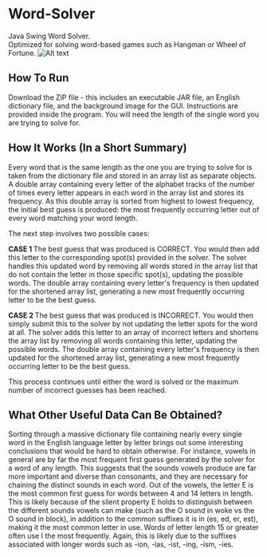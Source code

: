Word-Solver
==============

Java Swing Word Solver. <br>
Optimized for solving word-based games such as Hangman or Wheel of Fortune.
![Alt text](https://raw.githubusercontent.com/jakewebber/Word-Solver/master/wordSolverScreenshot.png?raw=true "Word Solver")
<h2>How To Run</h2>
Download the ZIP file - this includes an executable JAR file, an English dictionary file, and the background image for the GUI. 
Instructions are provided inside the program. You will need the length of the single word you are trying to solve for. 

<h2>How It Works (In a Short Summary)</h2>
Every word that is the same length as the one you are trying to solve for is taken from the dictionary file and stored in an array list as separate objects. A double array containing every letter of the alphabet tracks of the number of times every letter appears in each word in the array list and stores its frequency. As this double array is sorted from highest to lowest frequency, the initial best guess is produced: the most frequently occurring letter out of every word matching your word length. 

The next step involves two possible cases:

<b> CASE 1 </b>
The best guess that was produced is CORRECT. You would then add this letter to the corresponding spot(s) provided in the solver. The solver handles this updated word by removing all words stored in the array list that do not contain the letter in those specific spot(s), updating the possible words. The double array containing every letter's frequency is then updated for the shortened array list, generating a new most frequently occurring letter to be the best guess.

<b> CASE 2 </b>
The best guess that was produced is INCORRECT. You would then simply submit this to the solver by not updating the letter spots for the word at all. The solver adds this letter to an array of incorrect letters and shortens the array list by removing all words containing this letter, updating the possible words. The double array containing every letter's frequency is then updated for the shortened array list, generating a new most frequently occurring letter to be the best guess. 


This process continues until either the word is solved or the maximum number of incorrect guesses has been reached. 

<h2>What Other Useful Data Can Be Obtained?</h2>
Sorting through a massive dictionary file containing nearly every single word in the English language letter by letter brings out some interesting conclusions that would be hard to obtain otherwise. For instance, vowels in general are by far the most frequent first guess generated by the solver for a word of any length. This suggests that the sounds vowels produce are far more important and diverse than consonants, and they are necessary for chaining the distinct sounds in each word.
Out of the vowels, the letter E is the most common first guess for words between 4 and 14 letters in length. This is likely because of the silent property E holds to distinguish between the different sounds vowels can make (such as the O sound in woke vs the O sound in block), in addition to the common suffixes it is in (es, ed, er, est), making it the most common letter in use. Words of letter length 15 or greater often use I the most frequently. Again, this is likely due to the suffixes associated with longer words such as -ion, -ias, -ist, -ing, -ism, -ies.
